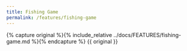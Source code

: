 ```yaml
---
title: Fishing Game
permalink: /features/fishing-game
---
```

{% capture original %}{% include_relative ../docs/FEATURES/fishing-game.md %}{% endcapture %}
{{ original }}
